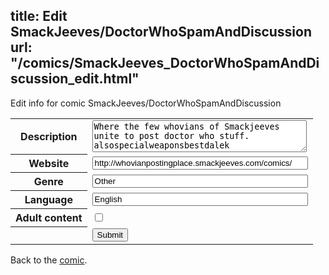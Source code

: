title: Edit SmackJeeves/DoctorWhoSpamAndDiscussion
url: "/comics/SmackJeeves_DoctorWhoSpamAndDiscussion_edit.html"
---
Edit info for comic SmackJeeves/DoctorWhoSpamAndDiscussion

<form name="comic" action="http://gaepostmail.appspot.com/comic/" method="post">
<table class="comicinfo">
<tr>
<th>Description</th><td><textarea name="description" cols="40" rows="3">Where the few whovians of Smackjeeves unite to post doctor who stuff. alsospecialweaponsbestdalek</textarea></td>
</tr>
<tr>
<th>Website</th><td><input type="text" name="url" value="http://whovianpostingplace.smackjeeves.com/comics/" size="40"/></td>
</tr>
<tr>
<th>Genre</th><td><input type="text" name="genre" value="Other" size="40"/></td>
</tr>
<tr>
<th>Language</th><td><input type="text" name="language" value="English" size="40"/></td>
</tr>
<tr>
<th>Adult content</th><td><input type="checkbox" name="adult" value="adult" /></td>
</tr>
<tr>
<th></th><td>
<input type="hidden" name="comic" value="SmackJeeves_DoctorWhoSpamAndDiscussion" />
<input type="submit" name="submit" value="Submit" />
</td>
</tr>
</table>
</form>

Back to the [comic](SmackJeeves_DoctorWhoSpamAndDiscussion.html).
